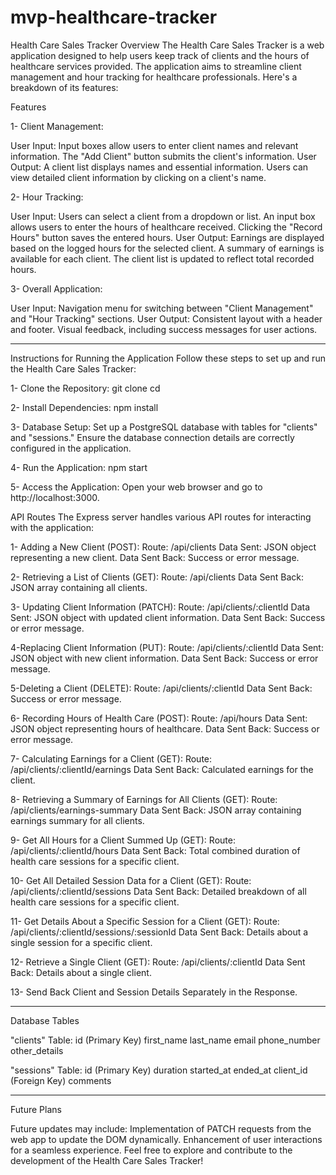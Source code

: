 # mvp-healthcare-tracker
Health Care Sales Tracker
Overview
The Health Care Sales Tracker is a web application designed to help users keep track of clients and the hours of healthcare services provided. The application aims to streamline client management and hour tracking for healthcare professionals. Here's a breakdown of its features:

Features

1- Client Management:

User Input:
Input boxes allow users to enter client names and relevant information.
The "Add Client" button submits the client's information.
User Output:
A client list displays names and essential information.
Users can view detailed client information by clicking on a client's name.

2- Hour Tracking:

User Input:
Users can select a client from a dropdown or list.
An input box allows users to enter the hours of healthcare received.
Clicking the "Record Hours" button saves the entered hours.
User Output:
Earnings are displayed based on the logged hours for the selected client.
A summary of earnings is available for each client.
The client list is updated to reflect total recorded hours.

3- Overall Application:

User Input:
Navigation menu for switching between "Client Management" and "Hour Tracking" sections.
User Output:
Consistent layout with a header and footer.
Visual feedback, including success messages for user actions.

****************************************
Instructions for Running the Application
Follow these steps to set up and run the Health Care Sales Tracker:

1- Clone the Repository:
git clone <repository-url>
cd <repository-directory>

2- Install Dependencies:
npm install

3- Database Setup:
Set up a PostgreSQL database with tables for "clients" and "sessions."
Ensure the database connection details are correctly configured in the application.

4- Run the Application:
npm start

5- Access the Application:
Open your web browser and go to http://localhost:3000.

API Routes
The Express server handles various API routes for interacting with the application:

1- Adding a New Client (POST):
Route: /api/clients
Data Sent: JSON object representing a new client.
Data Sent Back: Success or error message.

2- Retrieving a List of Clients (GET):
Route: /api/clients
Data Sent Back: JSON array containing all clients.

3- Updating Client Information (PATCH):
Route: /api/clients/:clientId
Data Sent: JSON object with updated client information.
Data Sent Back: Success or error message.

4-Replacing Client Information (PUT):
Route: /api/clients/:clientId
Data Sent: JSON object with new client information.
Data Sent Back: Success or error message.

5-Deleting a Client (DELETE):
Route: /api/clients/:clientId
Data Sent Back: Success or error message.

6- Recording Hours of Health Care (POST):
Route: /api/hours
Data Sent: JSON object representing hours of healthcare.
Data Sent Back: Success or error message.

7- Calculating Earnings for a Client (GET):
Route: /api/clients/:clientId/earnings
Data Sent Back: Calculated earnings for the client.

8- Retrieving a Summary of Earnings for All Clients (GET):
Route: /api/clients/earnings-summary
Data Sent Back: JSON array containing earnings summary for all clients.

9- Get All Hours for a Client Summed Up (GET):
Route: /api/clients/:clientId/hours
Data Sent Back: Total combined duration of health care sessions for a specific client.

10- Get All Detailed Session Data for a Client (GET):
Route: /api/clients/:clientId/sessions
Data Sent Back: Detailed breakdown of all health care sessions for a specific client.

11- Get Details About a Specific Session for a Client (GET):
Route: /api/clients/:clientId/sessions/:sessionId
Data Sent Back: Details about a single session for a specific client.

12- Retrieve a Single Client (GET):
Route: /api/clients/:clientId
Data Sent Back: Details about a single client.

13- Send Back Client and Session Details Separately in the Response.


****************************************
Database Tables

"clients" Table:
id (Primary Key)
first_name
last_name
email
phone_number
other_details

"sessions" Table:
id (Primary Key)
duration
started_at
ended_at
client_id (Foreign Key)
comments

****************************************
Future Plans

Future updates may include:
Implementation of PATCH requests from the web app to update the DOM dynamically.
Enhancement of user interactions for a seamless experience.
Feel free to explore and contribute to the development of the Health Care Sales Tracker!

